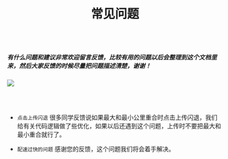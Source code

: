 <h1 align="center">常见问题</h1>

<br></br>
<h5> 有什么问题和建议非常欢迎留言反馈，比较有用的问题以后会整理到这个文档里来，然后大家反馈的时候尽量把问题描述清楚，谢谢！</h5>

 ![](https://gitee.com/liang_dh/flcloulds/raw/master/images/-54b1419229b8355a.png)

<br></br>

- `点击上传闪退` 很多同学反馈说如果最大和最小公里重合时点击上传闪退，我们给有关代码逻辑做了些优化，如果以后还遇到这个问题，上传时不要把最大和最小重合就行了。

- `配速过快的问题` 感谢您的反馈，这个问题我们将会着手解决。